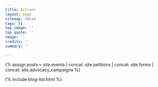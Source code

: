 ```yaml
---
title: Actions
layout: page
sitemap: false
tags: []
top_image: ''
top_quote: ''
image: ''
credits: ''
summary: ''

---
```

{% assign posts = site.events | concat: site.petitions | concat: site.forms | concat: site.advocacy_campaigns %}

{% include blog-list.html %}